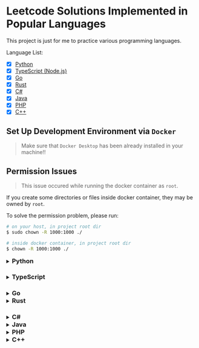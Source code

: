 # Leetcode Solutions Implemented in Popular Languages

This project is just for me to practice various programming languages.

Language List:

- [x] [Python](#python)
- [x] [TypeScript (Node.js)](#typescript)
- [x] [Go](#go)
- [x] [Rust](#rust)
- [x] [C#](#c#)
- [x] [Java](#java)
- [x] [PHP](#php)
- [x] [C++](#c++)

## Set Up Development Environment via `Docker`

> Make sure that `Docker Desktop` has been already installed in your machine!!

## Permission Issues

> This issue occured while running the docker container as `root`.

If you create some directories or files inside docker container, they may be owned by `root`.

To solve the permission problem, please run:

```bash
# on your host, in project root dir
$ sudo chown -R 1000:1000 ./

# inside docker container, in project root dir
$ chown -R 1000:1000 ./
```

<details>
  <summary>
    <h3 id="python" style="display: inline">Python<h3>
  </summary>

Build the docker image for Python:

```bash
$ cd Docker
$ sudo docker build -f python.dockerfile -t leetcode/python:latest ./
```

Run and get into the Python container:

```bash
$ sudo docker run \
    --rm \ # remove the container after exit it
    -it \ # get into the container
    -w "/opt/leetcode" \ # set working dir
    -v "<python-dir>:/opt/leetcode" \ # mount host dir/files to container inside
    leetcode/python:latest \ # Python image
    /bin/bash # run the command after get into the container
```

Run the tests:

```bash
$ cd ./tests
$ python -m unittest -v
````

> You can have a Python src like this:

```python
# `./src/sum.py`

class Sum:
    def do(self, a: int, b: int) -> int:
        return a + b
```

> And you can have a Python test like this:

```python
# `./tests/test_sum.py`

# ---- To make source files can be found by Python ---- #
import os
import sys

test_file_dir = os.path.dirname(__file__)
src_file_dir = os.path.dirname(test_file_dir) + "/src"

sys.path.append(src_file_dir)

# ---- Tests ---- #
import unittest
from sum import Sum

class SumTest(unittest.TestCase):
    _sum = Sum()

    def process_test_case(self, _input1: int, _input2: int, expected: int):
        actual = self._sum.do(_input1, _input2)
        self.assertEqual(actual, expected)

    def test_sum_of_two_given_numbers(self):
        _input1 = 1
        _input2 = 4
        expected = 5

        self.process_test_case(_input1, _input2, expected)
```

> Finally, the project structure should be like this:

```bash
-- ./
---- src/
------ sum.py
---- tests/
------ test_sum.py
```

> Install python modules globally:

```bash
$ pip install [module1, module2 ...]
```

> Run source code:

```bash
$ python <python-src>
```
</details>

<details>
  <summary>
    <h3 id="typescript" style="display: inline">TypeScript<h3>
  </summary>

Build the docker image for Node.js:

```bash
$ cd Docker
$ sudo docker build -f nodejs.dockerfile -t leetcode/nodejs:latest ./
```

Run and get into the Node.js container:

```bash
$ sudo docker run \
    --rm \ # remove the container after exit it
    -it \ # get into the container
    -w "/opt/leetcode" # set working dir
    -v "<nodejs-dir>:/opt/leetcode" # mount host dir/files to container inside
    leetcode/nodejs:latest \ # Node.js image
    /bin/bash # run the command after get into the container
```

Compile source code:

```bash
$ cd ./src
$ tsc <ts-src>
```

Run the tests:

```bash
$ cd ./tests
$ jest --coverage
```

> Init the project via `Npm` in `./`:

```bash
$ npm init -y
```

> You can have a TypeScript src like this:

```typescript
// `./src/sum.ts`

class Sum {
    public do(a: number, b: number): number {
        return a + b;
    }
}

export { Sum };
```

> And you can have a JavaScript test like this:

```javascript
// `./tests/sum.test.js`

const { Sum } = require('../src/sum');
const sum = new Sum();

const processTestCase = (input1, input2, expected) => {
    const actual = sum.do(input1, input2);
    expect(actual).toBe(expected);
}

test("Test: sum of two given numbers", () => {
    const input1 = 1;
    const input2 = 4;
    const expected = 5;

    processTestCase(input1, input2, expected);
})
```

> Create a `jest.config.js` for `Jest`:

```javascript
// ./tests/jest.config.js

const config = {
  verbose: true,
};

module.exports = config;
```

> Finally, the project structure should be like this:

```bash
-- ./
---- src/
------ sum.ts
------ sum.js # <----- compiled js file (.ts -> .js)
---- tests/
------ sum.test.js
------ jest.config.js
---- package.json
```

> Install the project dependencies listed in `./package.json`:

```bash
$ npm install
```

> Install project dependencies:

```bash
$ npm install [package1, package2 ...]
```

> Install project dev-dependencies:

```bash
$ npm install --save-dev [package1, package2 ...]
```

> Remove project dependencies:

```bash
$ npm uninstall [package1, package2 ...]
```

> Run `Npm` scripts defined in `package.json`:

```bash
$ npm run <custom-script>
```

> Run compiled `.js` file (`.ts` -> `.js`):

```bash
$ node <compiled-js-file>
```
</details>

<details>
  <summary>
    <h3 id="go" style="display: inline">Go</h3>
  </summary>

Build the docker image for Go:

```bash
$ cd Docker
$ sudo docker build -f golang.dockerfile -t leetcode/golang:latest ./
```

Run and get into the Go container:

```bash
$ sudo docker run \
    --rm \ # remove the container after exit it
    -it \ # get into the container
    -w "/opt/leetcode" \ # set working dir
    -v "<golang-dir>:/opt/leetcode" \ # mount host dir/files to container inside
    leetcode/golang:latest \ # Go image
    /bin/bash # run the command after get into the container
```

Run the tests:

```bash
$ cd ./tests
$ go test -v
```

> Init the project in `./` via `go-mod`:

```bash
$ go mod init <project-name>
```

> You can have a Go src like this:

```golang
// `./src/sum.go`

package solution

// first letter must be `capital` to make it `public` (be available for other go files)
func Sum(a int, b int) int {
    return a + b
}
```

> And you can have a Go test like this:

```golang
// `./tests/sum_test.go`

package tests

import (
    "testing"
    "github.com/stretchr/testify/assert"
    "<project-name>/src" // <----- follow the project structure
)

func processTestCase(t *testing.T, input1 int, input2 int, expected int) {
    actual := solution.Sum(input1, input2)
    assert.Equal(t, expected, actual)
}

// first letter must be `capital` to make it can be found by `go-test`
func Test_sum_of_two_given_numbers(t *testing.T) {
    input1 := 1
    input2 := 4
    expected := 5

    processTestCase(t, input1, input2, expected)
}
```

> Get missing and remove unused modules:

```bash
$ go mod tidy
```

> Finally, the project structure should be like this:

```bash
-- ./
---- src/
------ sum.go
---- tests/
------ sum_test.go
---- go.mod
---- go.sum
```

> Run source code:

```bash
$ go run <go-src>
```
</details>

<details>
  <summary>
    <h3 id="rust" style="display: inline">Rust<h3>
  </summary>

Build the docker image for Rust:

```bash
$ cd Docker
$ sudo docker build -f rust.dockerfile -t leetcode/rust:latest ./
```

Run and get into the Rust container:

```bash
$ sudo docker run \
    --rm \ # remove the container after exit it
    -it \ # get into the container
    -w "/opt/leetcode" \ # set working dir
    -v "<rust-dir>:/opt/leetcode" \ # mount host dir/files to container inside
    leetcode/rust:latest \ # Rust image
    /bin/bash # run the command after get into the container
```

Run the tests:

```bash
$ cargo test
```

> Init the project via `Cargo` in `./`:

```bash
$ cargo init
```

> Create a new Rust project via `Cargo`:

```bash
$ cargo new <project-name>
```

> Remove default Git files:

```bash
$ rm -r .git/
$ rm -f .gitignore
```

> After init, your `./Cargo.toml` may look like this:

```toml
[package]
name = "<project-name>"
version = "0.1.0"
edition = "2021"

# See more keys and their definitions at https://doc.rust-lang.org/cargo/reference/manifest.html

[dependencies]

```

> You can have a Rust src like this:

```rust
// `./src/lib.rs` # <----- not `./src/main.rs`!!

pub struct Sum { }

impl Sum {
    pub fn new() -> Sum {
        return Sum { };
    }

    pub fn _do(&self ,a: &i32, b: &i32) -> i32 {
        return a + b;
    }
}
```

> And you can have a Rust test like this:

```rust
// `./tests/sum_test.rs`

use <project-name>::Sum;

fn process_test_case(input1: &i32, input2: &i32, expected: &i32) {
    let sum: Sum = Sum::new();
    let actual: i32 = sum._do(input1, input2);
    assert_eq!(&actual, expected);
}

#[test]
fn sum_of_two_given_numbers() {
    let input1: i32 = 1;
    let input2: i32 = 4;
    let expected: i32 = 5;

    process_test_case(&input1, &input2, &expected);
}
```

> Finally, the project structure should be look like this:

```bash
-- ./
---- src/
------ main.rs
------ lib.rs
---- tests/
------ sum_test.rs
---- Cargo.toml
---- Cargo.lock
```

> Compile the Rust source code:

```bash
$ rustc <rust-src>
```

> Run the Rust binary executable:

```bash
$ ./<rust-binary>
```
</details>

<details>
  <summary>
    <h3 id="c#" style="display: inline">C#</h3>
  </summary>

Build the docker image for C#:

```bash
$ cd Docker
$ sudo docker build -f csharp.dockerfile -t leetcode/csharp:latest ./
```

Run and get into the C# container:

```bash
$ sudo docker run \
    --rm \ # remove the container after exit it
    -it \ # get into the container
    -w "/opt/leetcode" \ # set working dir
    -v "<csharp-dir>:/opt/leetcode" \ # mount host dir/files to container inside
    leetcode/csharp:latest \ # C# image
    /bin/bash # run the command after get into the container
```

Run the tests:

```bash
$ dotnet test
```

> Init a `solution` for the whole project in `./`:

```bash
$ dotnet new sln
```

> Init a `console` project in `./src`:

```bash
$ dotnet new console -o src/
```

> Remove the default entry program:

```bash
$ rm -f ./src/Program.cs
```

> Init a `mstest` project in `./tests`:

```bash
$ dotnet new mstest -o tests/
```

> Remove the default test:

```bash
$ rm -f ./tests/UnitTest1.cs
```

> You can have a C# src like this:

```csharp
// `./src/Sum.cs` # <----- first letter is `capital`

namespace Leetcode
{
    public class Sum
    {
        static void Main(string[] args)
        {
        }

        public int Do(int a, int b)
        {
            return a + b;
        }
    }
}
```

> And you can have a C# test like this:

```csharp
// `./tests/SumTest.cs` # <----- first letter is `capital`

using Microsoft.VisualStudio.TestTools.UnitTesting;
using Leetcode;

namespace LeetcodeTest
{
    [TestClass]
    public class SumTest
    {
        Sum sum = new Sum();

        private void ProcessTestCase(int input1, int input2, int expected)
        {
            int actual = sum.Do(input1, input2);
            Assert.AreEqual(expected, actual);
        }

        [TestMethod]
        public void have_longest_common_prefix()
        {
            int input1 = 1;
            int input2 = 4;
            int expected = 5;

            ProcessTestCase(input1, input2, expected);
        }
    }
}
```

> Finally, the project structure will be look like this:

```bash
-- ./
---- <project-name>.sln
---- src/
------ Sum.cs
------ src.csproj
---- tests/
------ SumTest.cs
------ tests.csproj
```

> Add `console` project & `mstest` project into `solution`:

```bash
$ dotnet sln add ./src/src.csproj ./tests/tests.csproj
```

> In `tests.csproj`, we add a reference project `src.csproj` into it, to make source code can be invoked in tests:

```bash
$ dotnet add ./tests/tests.csproj reference ./src/src.csproj
```

> Run the C# code:

```bash
$ dotnet run

# or use `--project` flag to specify project path
$ dotnet run --project=<project-path>
```
</details>

<details>
  <summary>
    <h3 id="java" style="display: inline">Java</h3>
  </summary>

Build the docker image for Java:

```bash
$ cd Docker
$ sudo docker build -f java.dockerfile -t leetcode/java:latest ./
```

Run and get into the Java container:

```bash
$ sudo docker run \
    --rm \ # remove the container after exit it
    -it \ # get into the container
    -w "/opt/leetcode" \ # set working dir
    -v "<java-dir>:/opt/leetcode" \ # mount host dir/files to container inside
    leetcode/java:latest \ # Java image
    /bin/bash # run the command after get into the container
```

Run the tests:

```bash
$ mvn test
```

> Init the project via `Maven` in `./<project-name>`:

```bash
$ mvn archetype:generate \
    -DgroupId=<com.company.app> \ # it will be project structure
    -DartifactId=<project-name> \
    -DarchetypeArtifactId=maven-archetype-quickstart \ # Maven template
    -DarchetypeVersion=1.4 \ Maven template version
    -DinteractiveMode=false
```

> You can have a Java src like this:

```java
// `./<project-name>/src/main/java/<com>/<company>/<app>/App.java`

package <com.company.app>;

public class App
{
    public static void main( String[] args )
    {
    }
}

class Sum
{
    public int _do(int a, int b) {
        return a + b;
    }
}
```

> And you can have a Java test like this:

```java
// `./<project-name>/src/test/java/<com>/<company>/<app>/AppTest.java`

package <com.company.app>; // this package include class: Sum

import static org.junit.Assert.assertEquals;
import org.junit.Test;

public class AppTest
{
    Sum sum = new Sum();

    private void process_test_case(int input1, int input2, int expected) {
        int actual = sum._do(input1, input2);
        assertEquals(expected, actual);
    }

    @Test
    public void sum_of_two_given_numbers() {
        int input1 = 1;
        int input2 = 4;
        int expected = 5;

        process_test_case(input1, input2, expected);
    }
}
```

> Finally, the project structure should be like this:

```bash
-- ./<project-name>
---- src/
------ main/
-------- java/
---------- <com>/
------------ <company>/
-------------- <app>/
---------------- App.java
------ test/
-------- java/
---------- <com>/
------------ <company>/
-------------- <app>/
---------------- AppTest.java
---- pom.xml
```

> Compile and bundle the whole project (Use `Maven`):

```bash
$ cd ./<project-name>
$ mvn package
```

> Run the compiled Java Class within `.jar` binary:

```bash
$ cd ./<project-name>
$ java -cp ./target/<project-name>-1.0-SNAPSHOT.jar <com.company.app>.App
```

> Compile the Java source code:

```bash
$ javac <java-src>
```

> Run the Java binary executable Class (`.class` file):

```bash
$ java Main # without .class extension
```
</details>

<details>
  <summary>
    <h3 id="php" style="display: inline">PHP</h3>
  </summary>

Build the docker image for PHP:

```bash
$ cd Docker
$ sudo docker build -f php.dockerfile -t leetcode/php:latest ./
```

Run and get into the PHP container:

```bash
$ sudo docker run \
    --rm \ # remove the container after exit it
    -it \ # get into the container
    -w "/opt/leetcode" \ # set working dir
    -v "<php-dir>:/opt/leetcode" \ # mount host dir/files to container inside
    leetcode/php:latest \ # PHP image
    /bin/bash # run the command after get into the container
```

Generating `./vendor/autoload.php` to autoloading PHP classes:

```bash
$ composer dump-autoload
```

Run the tests:

```bash
$ phpunit tests --testdox
```

> Init the project via `Composer` in `./`:

```bash
$ composer init # by answering interactive questions
```

> After init, your `./composer.json` may look like this:

```json
{
    "name": "<vendor>/<project-name>",
    "autoload": {
        "psr-4": {
            "<Vendor>\\<Project-name>\\": "src/"
        }
    },
    "require": {}
}

```

> You can have a PHP src like this:

```php
// `./src/Sum.php` # <----- first letter is capital

<?php

namespace <Vendor>\<Project-name>;

final class Sum # <----- class name need to match the file name
{
    final static function do(int $a, int $b): int {
        return $a + $b;
    }
}
```

> And you can have a PHP test like this:

```php
// `./tests/SumTest.php` # <----- first letter is capital

<?php

require 'vendor/autoload.php'; # <----- import autoloaded classes

use PHPUnit\Framework\TestCase;
use <Vendor>\<Project-name>\Sum;

final class SumTest extends TestCase
{
    public function process_test_case(int $input1, int $input2, int $expected): void
    {
        $actual = Sum::do($input1, $input2);
        $this->assertEquals($expected, $actual);
    }

    public function test_sum_of_two_given_numbers(): void # must start with `test*()`
    {
        $input1 = 1;
        $input2 = 4;
        $expected = 5;

        $this->process_test_case($input1, $input2, $expected);
    }
}
```

> Finally, the project structure should be like this:

```bash
-- ./
---- vendor/
------ autoload.php
---- src/
------ Sum.php
---- tests/
------ SumTest.php
---- composer.json
```

> Install the project dependencies listed in `./composer.lock`:

```bash
$ composer install
```

> Install project dependencies:

```bash
$ composer require [package1, package2 ...]
```

> Install project dev-dependencies:

```bash
$ composer require --dev [package1, package2 ...]
```

> Remove project dependencies:

```bash
$ composer remove [package1, package2 ...]
```
</details>

<details>
  <summary>
    <h3 id="c++" style="display: inline">C++</h3>
  </summary>

Build the docker image for C++:

```bash
$ cd Docker
$ sudo docker build -f cpp.dockerfile -t leetcode/cpp:latest ./
```

Run and get into the C++ container:

```bash
$ sudo docker run \
    --rm \ # remove the container after exit it
    -it \ # get into the container
    -w "/opt/leetcode" \ # set working dir
    -v "<cpp-dir>:/opt/leetcode" \ # mount host dir/files to container inside
    leetcode/cpp:latest \ # C++ image
    /bin/bash # run the command after get into the container
```

Build the whole project via `CMake`:

```bash
$ cmake -S ./ -B build # generating cmake config files into ./build
$ cmake --build build # compile the whole project into ./build
```

Run the tests:

```bash
$ cd ./build && ctest

# Or just run:
$ ./build/<test-binary>
```

> You can have a C++ src like this:

```cpp
// `./src/sum.h`

class Sum {
public:
    int _do(int a, int b) {
        return a + b;
    }
};

/** DO NOT declare main function, it may make GoogleTest can't find the Tests **/
// int main(void) {
//     return 0;
// };
```

> And you can have a C++ test like this:

```cpp
// `./tests/sum_test.cc`

#include <gtest/gtest.h>
#include "../src/sum.h"

void processTestCase(int input1, int input2, int expected) {
    Sum* sum_ptr = new Sum();

    // since `sum_ptr` is a pointer which points to Sum class
    // just use `->` to access the class member
    int actual = sum_ptr->_do(input1, input2);
    ASSERT_EQ(actual, expected);
}

TEST(SumTest, SumOfTwoGivenNumbers) {
    int input1 = 1;
    int input2 = 4;
    int expected = 5;

    processTestCase(input1, input2, expected);
}
```

> Create `./CMakeLists.txt` for `CMake` to build the project:

```bash
# `./CMakeLists.txt`:

cmake_minimum_required(VERSION 3.14)
project(<project-name>)

# GoogleTest requires at least C++11
set(CMAKE_CXX_STANDARD 11)

# use `FetchContent` CMake Module
include(FetchContent)

# get GoogleTest from github as CMake project dependency
FetchContent_Declare(
    googletest
    URL https://github.com/google/googletest/archive/609281088cfefc76f9d0ce82e1ff6c30cc3591e5.zip
)
FetchContent_MakeAvailable(googletest)

# Enable testing in CMake
enable_testing()

# declare the C++ test binary we want to build (`<test-binary>`)
add_executable(
    <test-binary>
    <test-src-path>
)

# links `<test-binary>` with GoogleTest entry point (`gtest_main`)
target_link_libraries(
    <test-binary>
    gtest_main
)

# to make CMake Test Runner (`ctest`) to find the tests included in `test-binary`
include(GoogleTest)
gtest_discover_tests(<test-binary>)
```

> Finally, the project structure should be like this:

```bash
-- ./
---- src/
------ sum.h
---- tests/
------ sum_test.cc
---- CMakeLists.txt
```

> Official Tutorial for GoogleTest:

- [Building with CMake - GoogleTest](https://google.github.io/googletest/quickstart-cmake.html)

> Compile the C++ source code:

```bash
$ clang++ -o <cpp-binary> <cpp-src>
```

> Run the C++ binary executable:

```bash
$ ./<cpp-binary>
```
</details>

